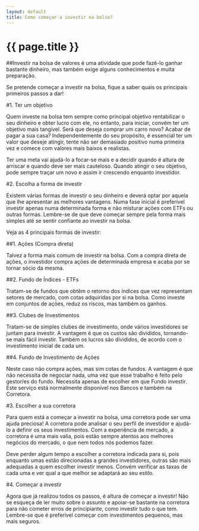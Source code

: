 ```yaml
---
layout: default
title: Como começar a investir na bolsa?
---
```


# {{ page.title }}

##Investir na bolsa de valores é uma atividade que pode fazê-lo ganhar bastante dinheiro, mas também exige alguns conhecimentos e muita preparação.

Se pretende começar a investir na bolsa, fique a saber quais os principais primeiros passos a dar!

#1. Ter um objetivo

Quem investe na bolsa tem sempre como principal objetivo rentabilizar o seu dinheiro e obter lucro com ele, no entanto, para iniciar, convém ter um objetivo mais tangível. Será que deseja comprar um carro novo? Acabar de pagar a sua casa? Independentemente do seu propósito, é essencial ter um valor que deseje atingir, tente não ser demasiado positivo numa primeira vez e comece com valores mais baixos e realistas.

Ter uma meta vai ajudá-lo a focar-se mais e a decidir quando é altura de arriscar e quando deve ser mais cauteloso. Quando atingir o seu objetivo, pode sempre traçar um novo e assim ir crescendo enquanto investidor.

#2. Escolha a forma de investir

Existem várias formas de investir o seu dinheiro e deverá optar por aquela que lhe apresentar as melhores vantagens.
Numa fase inicial é preferível investir apenas numa determinada forma e não misturar ações com ETFs ou outras formas.
Lembre-se de que deve começar sempre pela forma mais simples até se sentir confiante ao investir na bolsa.

Veja as 4 principais formas de investir:

##1. Ações (Compra direta)

Talvez a forma mais comum de investir na bolsa. Com a compra direta de ações, o investidor compra ações de determinada empresa e acaba por se tornar sócio da mesma.

##2. Fundo de Índices - ETFs

Tratam-se de fundos que obtêm o retorno dos índices que vez representam setores de mercado, com cotas adquiridas por si na bolsa. Como investe em conjuntos de ações, reduz os riscos, mas também os ganhos.

##3. Clubes de Investimentos

Tratam-se de simples clubes de investimento, onde vários investidores se juntam para investir. A vantagem é que os custos são divididos, tornando-se mais fácil investir. Também os lucros são divididos, de acordo com o investimento inicial de cada um.

##4. Fundo de Investimento de Ações

Neste caso não compra ações, mas sim cotas de fundos. A vantagem é que não necessita de negociar nada, uma vez que esse trabalho é feito pelo gestor/es do fundo. Necessita apenas de escolher em que Fundo investir. Este serviço está normalmente disponível nos Bancos e também na Corretora.

#3. Escolher a sua corretora

Para quem está a começar a investir na bolsa, uma corretora pode ser uma ajuda preciosa! A corretora pode analisar o seu perfil de investidor e ajudá-lo a definir os seus investimentos. Com a experiência de mercado, a corretora é uma mais valia, pois estão sempre atentos aos melhores negócios do mercado, o que nem todos nós podemos fazer.

Deve perder algum tempo a escolher a corretora indicada para si, pois enquanto umas estão direcionadas a grandes investidores, outras são mais adequadas a quem escolher investir menos. Convém verificar as taxas de cada uma e ver qual a que melhor se adaptará ao seu estilo.

#4. Começar a investir

Agora que já realizou todos os passos, é altura de começar a investir! Não se esqueça de ler muito sobre o assunto e apoiar-se bastante na corretora para não cometer erros de principiante, como investir tudo o que tem. Lembre-se que é preferível começar com investimentos pequenos, mas mais seguros.
